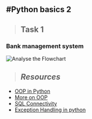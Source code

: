 #Python basics 2
---
> ## Task 1 
 ### Bank management system
 ![Analyse the Flowchart](https://image.slidesharecdn.com/bankmanagementsystem-090428123925-phpapp01/95/bank-management-system-14-728.jpg?cb=1240922515)
> ## *Resources*
- [OOP in Python](https://youtu.be/JeznW_7DlB0)
- [More on OOP](https://realpython.com/python3-object-oriented-programming/)
- [SQL Connectivity](https://www.youtube.com/watch?v=vR5utJvN4JY)
- [Exception Handling in python](https://youtu.be/MImAiZIzzd4)
